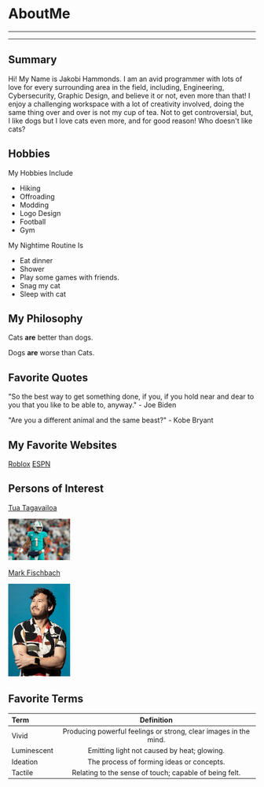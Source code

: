 # AboutMe
---
---
## Summary

Hi! My Name is Jakobi Hammonds. I am an avid programmer with lots of love for every surrounding area in the field, including, Engineering, Cybersecurity, Graphic Design, and believe it or not, even more than that! I enjoy a challenging workspace with a lot of creativity involved, doing the same thing over and over is not my cup of tea. Not to get controversial, but, I like dogs but I love cats even more, and for good reason! Who doesn't like cats?

[1]: https://instagram.com/tuamaann_
[2]: https://youtube.com/channel/UC7_YxT-KID8kRbqZo7MyscQ

Hobbies
-

My Hobbies Include

- Hiking
- Offroading
- Modding
- Logo Design
- Football
- Gym

My Nightime Routine Is
- Eat dinner
- Shower
- Play some games with friends.
- Snag my cat
- Sleep with cat


## My Philosophy

Cats <b>are</b> better than dogs.

Dogs <b>are</b> worse than Cats.

## Favorite Quotes

"So the best way to get something done, if you, if you hold near and dear to you that you like to be able to, anyway." - Joe Biden

"Are you a different animal and the same beast?" - Kobe Bryant

## My Favorite Websites

[Roblox](https://www.roblox.com "Hi :)")
[ESPN](https://www.espn.com "Hey whats up...")

## Persons of Interest

[Tua Tagavailoa][1]<br>

<kbd>
<img src="https://github.com/jakobihammonds/aboutMe/blob/main/img/tuaT.jpg" height="25%" width="25%"></kbd>

[Mark Fischbach][2]<br>

<kbd>
<img src="https://github.com/jakobihammonds/aboutMe/blob/main/img/markF.jpg" height="25%" width="25%"></kbd>

## Favorite Terms

| Term | Definition |
|:-|:----:|
| Vivid| Producing powerful feelings or strong, clear images in the mind.|
| Luminescent| Emitting light not caused by heat; glowing.|
| Ideation| The process of forming ideas or concepts.|
| Tactile| Relating to the sense of touch; capable of being felt.|





